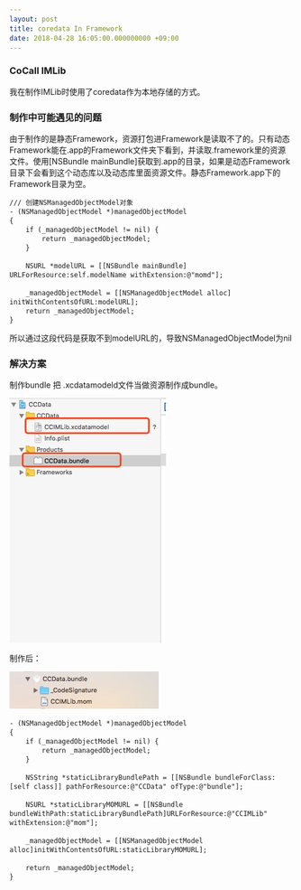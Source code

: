 ```yaml
---
layout: post
title: coredata In Framework
date: 2018-04-28 16:05:00.000000000 +09:00
---
```






### CoCall IMLib
我在制作IMLib时使用了coredata作为本地存储的方式。

### 制作中可能遇见的问题

由于制作的是静态Framework，资源打包进Framework是读取不了的。只有动态Framework能在.app的Framework文件夹下看到，并读取.framework里的资源文件。使用[NSBundle mainBundle]获取到.app的目录，如果是动态Framework目录下会看到这个动态库以及动态库里面资源文件。静态Framework.app下的Framework目录为空。


```
/// 创建NSManagedObjectModel对象
- (NSManagedObjectModel *)managedObjectModel
{
    if (_managedObjectModel != nil) {
		return _managedObjectModel;
	}
    
    NSURL *modelURL = [[NSBundle mainBundle] URLForResource:self.modelName withExtension:@"momd"];

    _managedObjectModel = [[NSManagedObjectModel alloc] initWithContentsOfURL:modelURL];
    return _managedObjectModel;
}
```

所以通过这段代码是获取不到modelURL的，导致NSManagedObjectModel为nil

### 解决方案
制作bundle  把 .xcdatamodeld文件当做资源制作成bundle。

![](/assets/images/2018/CCData.jpg)

制作后：


![](/assets/images/2018/bundle.jpg)


```
- (NSManagedObjectModel *)managedObjectModel
{
    if (_managedObjectModel != nil) {
		return _managedObjectModel;
	}
    
    NSString *staticLibraryBundlePath = [[NSBundle bundleForClass:[self class]] pathForResource:@"CCData" ofType:@"bundle"];
    
    NSURL *staticLibraryMOMURL = [[NSBundle bundleWithPath:staticLibraryBundlePath]URLForResource:@"CCIMLib" withExtension:@"mom"];
    
    _managedObjectModel = [[NSManagedObjectModel alloc]initWithContentsOfURL:staticLibraryMOMURL];
    
    return _managedObjectModel;
}
```

  